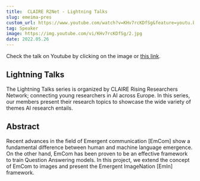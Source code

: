 ```yaml
---
title:  CLAIRE R2Net - Lightning Talks
slug: emeima-pres
custom_url: https://www.youtube.com/watch?v=KHv7rcKDfSg&feature=youtu.be
tag: Speaker
image: https://img.youtube.com/vi/KHv7rcKDfSg/2.jpg
date: 2022.05.26
---
```


Check the talk on Youtube by clicking on the image or [this link]( https://www.youtube.com/watch?v=KHv7rcKDfSg&feature=youtu.be).

## Lightning Talks

The Lightning Talks series is organized by CLAIRE Rising Researchers Network; connecting young researchers in AI across Europe. In this series, our members present their research topics to showcase the wide variety of themes AI research entails.

## Abstract

 Recent advances in the field of Emergent communication [EmCom] show a fundamental difference between human and machine language emergence. On the other hand, EmCom has been proven to be an effective framework to train Question Answering models. In this project, we extend the concept of EmCom to images and present the Emergent ImageNation [EmIn] framework.
